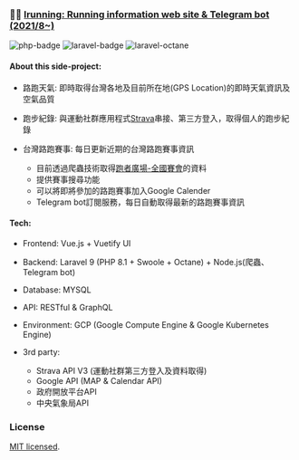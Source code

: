 ### 🏃🏻 [Irunning: Running information web site & Telegram bot (2021/8~)](https://irunning.bibiota.com/)

![php-badge](https://img.shields.io/badge/php-%5E8.1-blue)
![laravel-badge](https://img.shields.io/badge/laravel-%5E9-blue)
![laravel-octane](https://img.shields.io/badge/laravel%2Foctane-%5E1.2.4-blue)

#### About this side-project:

- 路跑天氣: 即時取得台灣各地及目前所在地(GPS Location)的即時天氣資訊及空氣品質
- 跑步紀錄: 與運動社群應用程式[Strava](https://www.strava.com/?hl=zh-TW)串接、第三方登入，取得個人的跑步紀錄
- 台灣路跑賽事: 每日更新近期的台灣路跑賽事資訊
    
  - 目前透過爬蟲技術取得[跑者廣場-全國賽會](http://www.taipeimarathon.org.tw/contest.aspx)的資料
  - 提供賽事搜尋功能
  - 可以將即將參加的路跑賽事加入Google Calender
  - Telegram bot訂閱服務，每日自動取得最新的路跑賽事資訊

#### Tech:

- Frontend: Vue.js + Vuetify UI

- Backend: Laravel 9 (PHP 8.1 + Swoole + Octane) + Node.js(爬蟲、Telegram bot)

- Database: MYSQL

- API: RESTful & GraphQL

- Environment: GCP (Google Compute Engine & Google Kubernetes Engine)

- 3rd party:
  - Strava API V3 (運動社群第三方登入及資料取得)
  - Google API (MAP & Calendar API)
  - 政府開放平台API
  - 中央氣象局API
### License

[MIT licensed](LICENSE).
